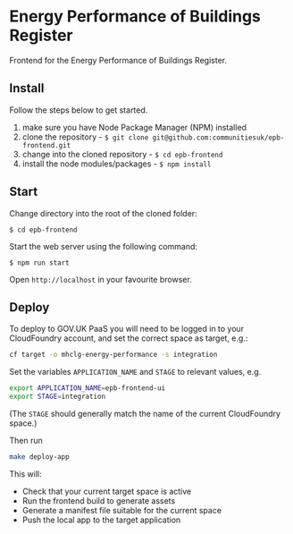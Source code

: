 # Energy Performance of Buildings Register
Frontend for the Energy Performance of Buildings Register.

## Install

Follow the steps below to get started.

1. make sure you have Node Package Manager (NPM) installed
2. clone the repository - `$ git clone git@github.com:communitiesuk/epb-frontend.git`
3. change into the cloned repository - `$ cd epb-frontend`
4. install the node modules/packages - `$ npm install`

## Start

Change directory into the root of the cloned folder:

`$ cd epb-frontend`

Start the web server using the following command:

`$ npm run start`

Open `http://localhost` in your favourite browser.

## Deploy

To deploy to GOV.UK PaaS you will need to be logged in to your CloudFoundry account, and set the correct space as target, e.g.:
```bash
cf target -o mhclg-energy-performance -s integration
```

Set the variables `APPLICATION_NAME` and `STAGE` to relevant values, e.g.
```bash
export APPLICATION_NAME=epb-frontend-ui 
export STAGE=integration 
```
(The `STAGE` should generally match the name of the current CloudFoundry space.)

Then run 
```bash
make deploy-app
```

This will:
* Check that your current target space is active
* Run the frontend build to generate assets
* Generate a manifest file suitable for the current space
* Push the local app to the target application

